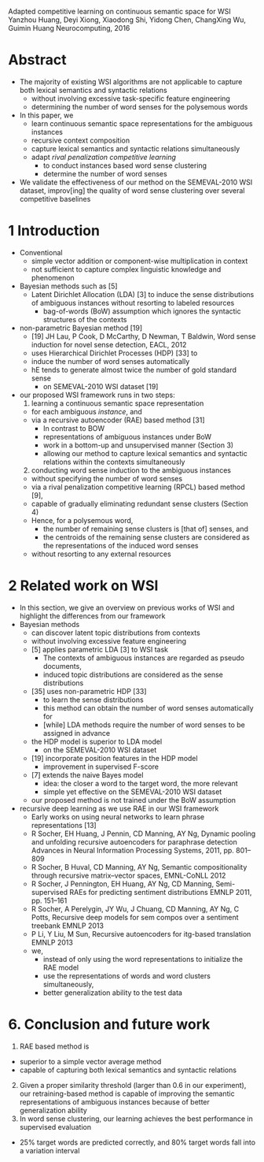 Adapted competitive learning on continuous semantic space for WSI
Yanzhou Huang, Deyi Xiong, Xiaodong Shi, Yidong Chen, ChangXing Wu, Guimin Huang
Neurocomputing, 2016

# Abstract

* The majority of existing WSI algorithms are not applicable to capture
  both lexical semantics and syntactic relations
  * without involving excessive task-specific feature engineering
  * determining the number of word senses for the polysemous words
* In this paper, we
  * learn continuous semantic space representations for the ambiguous instances
  * recursive context composition
  * capture lexical semantics and syntactic relations simultaneously
  * adapt _rival penalization competitive learning_
    * to conduct instances based word sense clustering
    * determine the number of word senses
* We validate the effectiveness of our method
  on the SEMEVAL-2010 WSI dataset, improv[ing] the quality of word sense
  clustering over several competitive baselines

# 1 Introduction

* Conventional
  * simple vector addition or component-wise multiplication in context
  * not sufficient to capture complex linguistic knowledge and phenomenon
* Bayesian methods such as [5]
  * Latent Dirichlet Allocation (LDA) [3] to induce the sense distributions of
    ambiguous instances without resorting to labeled resources
    * bag-of-words (BoW) assumption which
      ignores the syntactic structures of the contexts
* non-parametric Bayesian method [19]
  * [19] JH Lau, P Cook, D McCarthy, D Newman, T Baldwin,
         Word sense induction for novel sense detection,
         EACL, 2012
  * uses Hierarchical Dirichlet Processes (HDP) [33] to
  * induce the number of word senses automatically
  * hE tends to generate almost twice the number of gold standard sense
    * on SEMEVAL-2010 WSI dataset [19]
* our proposed WSI framework runs in two steps:
  1. learning a continuous semantic space representation
    * for each ambiguous _instance_, and
    * via a recursive autoencoder (RAE) based method [31]
      * In contrast to BOW
      * representations of ambiguous instances under BoW
      * work in a bottom-up and unsupervised manner (Section 3)
      * allowing our method to capture lexical semantics and syntactic
        relations within the contexts simultaneously
  2. conducting word sense induction to the ambiguous instances
    * without specifying the number of word senses
    * via a rival penalization competitive learning (RPCL) based method [9],
    * capable of gradually eliminating redundant sense clusters (Section 4)
  * Hence, for a polysemous word,
    * the number of remaining sense clusters is [that of] senses, and
    * the centroids of the remaining sense clusters
      are considered as the representations of the induced word senses
  * without resorting to any external resources

# 2 Related work on WSI

* In this section, we give an overview on previous works of WSI and
  highlight the differences from our framework
* Bayesian methods
  * can discover latent topic distributions from contexts
  * without involving excessive feature engineering
  * [5] applies parametric LDA [3] to WSI task
    * The contexts of ambiguous instances are regarded as pseudo documents,
    * induced topic distributions are considered as the sense distributions
  * [35] uses non-parametric HDP [33]
    * to learn the sense distributions
    * this method can obtain the number of word senses automatically for
    * [while] LDA methods  require the number of word senses to be
      assigned in advance
  * the HDP model is superior to LDA model
    * on the SEMEVAL-2010 WSI dataset
  * [19] incorporate position features in the HDP model
    * improvement in supervised F-score
  * [7] extends the naive Bayes model
    * idea: the closer a word to the target word, the more relevant
    * simple yet effective on the SEMEVAL-2010 WSI dataset
  * our proposed method is not trained under the BoW assumption
* recursive deep learning as we use RAE in our WSI framework
  * Early works on using neural networks to learn phrase representations [13]
  * R Socher, EH Huang, J Pennin, CD Manning, AY Ng,
    Dynamic pooling and unfolding recursive autoencoders
      for paraphrase detection
    Advances in Neural Information Processing Systems, 2011, pp. 801–809
  * R Socher, B Huval, CD Manning, AY Ng,
    Semantic compositionality through recursive matrix–vector spaces,
    EMNL-CoNLL 2012
  * R Socher, J Pennington, EH Huang, AY Ng, CD Manning,
    Semi-supervised RAEs for predicting sentiment distributions
    EMNLP 2011, pp. 151–161
  * R Socher, A Perelygin, JY Wu, J Chuang, CD Manning, AY Ng, C Potts,
    Recursive deep models for sem compos over a sentiment treebank
    EMNLP 2013
  * P Li, Y Liu, M Sun,
    Recursive autoencoders for itg-based translation
    EMNLP 2013
  * we,
    * instead of only using the word representations to initialize the RAE
      model
    * use the representations of words and word clusters simultaneously,
    * better generalization ability to the test data

# 6. Conclusion and future work

1. RAE based method is
  * superior to a simple vector average method
  * capable of capturing both lexical semantics and syntactic relations
2. Given a proper similarity threshold (larger than 0.6 in our experiment), our
   retraining-based method is capable of improving the semantic representations
   of ambiguous instances because of better generalization ability
3. In word sense clustering, our  learning achieves the
  best performance in supervised evaluation
  * 25% target words are predicted correctly, and
    80% target words fall into a variation interval
